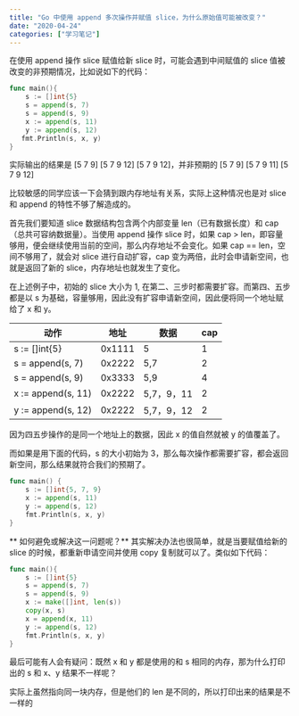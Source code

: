 ```yaml
---
title: "Go 中使用 append 多次操作并赋值 slice，为什么原始值可能被改变？"
date: "2020-04-24"
categories: ["学习笔记"]
---
```


在使用 append 操作 slice 赋值给新 slice 时，可能会遇到中间赋值的 slice 值被改变的非预期情况，比如说如下的代码：

``` go
func main(){
    s := []int{5}
    s = append(s, 7)
    s = append(s, 9)
    x := append(s, 11)
    y := append(s, 12)
   fmt.Println(s, x, y)
}
```

实际输出的结果是 [5 7 9] [5 7 9 12] [5 7 9 12]，并非预期的 [5 7 9] [5 7 9 11] [5 7 9 12]

比较敏感的同学应该一下会猜到跟内存地址有关系，实际上这种情况也是对 slice 和 append 的特性不够了解造成的。

首先我们要知道 slice 数据结构包含两个内部变量 len（已有数据长度）和 cap（总共可容纳数据量）。当使用 append 操作 slice 时，如果 cap > len，即容量够用，便会继续使用当前的空间，那么内存地址不会变化。如果 cap == len，空间不够用了，就会对 slice 进行自动扩容，cap 变为两倍，此时会申请新空间，也就是返回了新的 slice，内存地址也就发生了变化。

在上述例子中，初始的 slice 大小为 1, 在第二、三步时都需要扩容。而第四、五步都是以 s 为基础，容量够用，因此没有扩容申请新空间，因此便将同一个地址赋给了 x 和 y。

| 动作               | 地址   | 数据       | cap  |
| ------------------ | ------ | ---------- | ---- |
| s := []int{5}      | 0x1111 | 5          | 1    |
| s = append(s, 7)   | 0x2222 | 5,7        | 2    |
| s = append(s, 9)   | 0x3333 | 5,9        | 4    |
| x := append(s, 11) | 0x2222 | 5,7，9，11 | 2    |
| y := append(s, 12) | 0x2222 | 5,7，9，12 | 2    |

因为四五步操作的是同一个地址上的数据，因此 x 的值自然就被 y 的值覆盖了。

而如果是用下面的代码，s 的大小初始为 3，那么每次操作都需要扩容，都会返回新空间，那么结果就符合我们的预期了。

``` go
func main() {
	s := []int{5, 7, 9}
	x := append(s, 11)
	y := append(s, 12)
	fmt.Println(s, x, y)
}
```

** 如何避免或解决这一问题呢？**
其实解决办法也很简单，就是当要赋值给新的 slice 的时候，都重新申请空间并使用 copy 复制就可以了。类似如下代码：

``` go
func main(){
	s := []int{5}
	s = append(s, 7)
	s = append(s, 9)
	x := make([]int, len(s))
	copy(x, s)
	x = append(x, 11)
	y := append(s, 12)
	fmt.Println(s, x, y)
}
```

最后可能有人会有疑问：既然 x 和 y 都是使用的和 s 相同的内存，那为什么打印出的 s 和 x、y 结果不一样呢？

实际上虽然指向同一块内存，但是他们的 len 是不同的，所以打印出来的结果是不一样的
